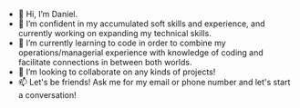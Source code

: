 - 👋 Hi, I’m Daniel.
- 👀 I’m confident in my accumulated soft skills and experience, and currently working on expanding my technical skills.
- 🌱 I’m currently learning to code in order to combine my operations/managerial experience with knowledge of coding and facilitate connections in between both worlds.
- 💞️ I’m looking to collaborate on any kinds of projects!
- 📫 Let's be friends! Ask me for my email or phone number and let's start a conversation!

<!---
dcho11/dcho11 is a ✨ special ✨ repository because its `README.md` (this file) appears on your GitHub profile.
You can click the Preview link to take a look at your changes.
--->
